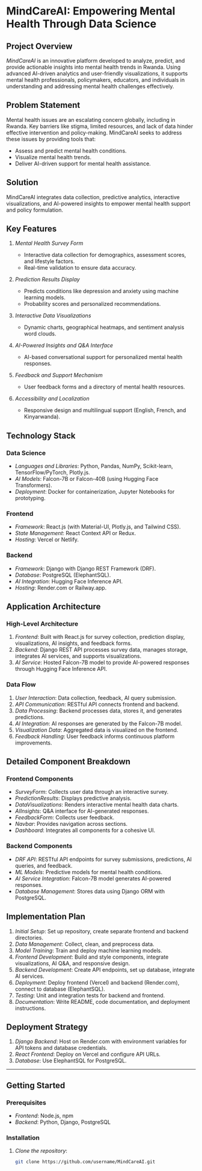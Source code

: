 # MindCareAI: Empowering Mental Health Through Data Science

## Project Overview

*MindCareAI* is an innovative platform developed to analyze, predict, and provide actionable insights into mental health trends in Rwanda. Using advanced AI-driven analytics and user-friendly visualizations, it supports mental health professionals, policymakers, educators, and individuals in understanding and addressing mental health challenges effectively.

## Problem Statement

Mental health issues are an escalating concern globally, including in Rwanda. Key barriers like stigma, limited resources, and lack of data hinder effective intervention and policy-making. MindCareAI seeks to address these issues by providing tools that:
- Assess and predict mental health conditions.
- Visualize mental health trends.
- Deliver AI-driven support for mental health assistance.

## Solution

MindCareAI integrates data collection, predictive analytics, interactive visualizations, and AI-powered insights to empower mental health support and policy formulation.

## Key Features

1. *Mental Health Survey Form*
   - Interactive data collection for demographics, assessment scores, and lifestyle factors.
   - Real-time validation to ensure data accuracy.

2. *Prediction Results Display*
   - Predicts conditions like depression and anxiety using machine learning models.
   - Probability scores and personalized recommendations.

3. *Interactive Data Visualizations*
   - Dynamic charts, geographical heatmaps, and sentiment analysis word clouds.

4. *AI-Powered Insights and Q&A Interface*
   - AI-based conversational support for personalized mental health responses.

5. *Feedback and Support Mechanism*
   - User feedback forms and a directory of mental health resources.

6. *Accessibility and Localization*
   - Responsive design and multilingual support (English, French, and Kinyarwanda).

## Technology Stack

### Data Science
- *Languages and Libraries*: Python, Pandas, NumPy, Scikit-learn, TensorFlow/PyTorch, Plotly.js.
- *AI Models*: Falcon-7B or Falcon-40B (using Hugging Face Transformers).
- *Deployment*: Docker for containerization, Jupyter Notebooks for prototyping.

### Frontend
- *Framework*: React.js (with Material-UI, Plotly.js, and Tailwind CSS).
- *State Management*: React Context API or Redux.
- *Hosting*: Vercel or Netlify.

### Backend
- *Framework*: Django with Django REST Framework (DRF).
- *Database*: PostgreSQL (ElephantSQL).
- *AI Integration*: Hugging Face Inference API.
- *Hosting*: Render.com or Railway.app.

## Application Architecture

### High-Level Architecture

1. *Frontend*: Built with React.js for survey collection, prediction display, visualizations, AI insights, and feedback forms.
2. *Backend*: Django REST API processes survey data, manages storage, integrates AI services, and supports visualizations.
3. *AI Service*: Hosted Falcon-7B model to provide AI-powered responses through Hugging Face Inference API.

### Data Flow

1. *User Interaction*: Data collection, feedback, AI query submission.
2. *API Communication*: RESTful API connects frontend and backend.
3. *Data Processing*: Backend processes data, stores it, and generates predictions.
4. *AI Integration*: AI responses are generated by the Falcon-7B model.
5. *Visualization Data*: Aggregated data is visualized on the frontend.
6. *Feedback Handling*: User feedback informs continuous platform improvements.

## Detailed Component Breakdown

### Frontend Components

- *SurveyForm*: Collects user data through an interactive survey.
- *PredictionResults*: Displays predictive analysis.
- *DataVisualizations*: Renders interactive mental health data charts.
- *AIInsights*: Q&A interface for AI-generated responses.
- *FeedbackForm*: Collects user feedback.
- *Navbar*: Provides navigation across sections.
- *Dashboard*: Integrates all components for a cohesive UI.

### Backend Components

- *DRF API*: RESTful API endpoints for survey submissions, predictions, AI queries, and feedback.
- *ML Models*: Predictive models for mental health conditions.
- *AI Service Integration*: Falcon-7B model generates AI-powered responses.
- *Database Management*: Stores data using Django ORM with PostgreSQL.

## Implementation Plan

1. *Initial Setup*: Set up repository, create separate frontend and backend directories.
2. *Data Management*: Collect, clean, and preprocess data.
3. *Model Training*: Train and deploy machine learning models.
4. *Frontend Development*: Build and style components, integrate visualizations, AI Q&A, and responsive design.
5. *Backend Development*: Create API endpoints, set up database, integrate AI services.
6. *Deployment*: Deploy frontend (Vercel) and backend (Render.com), connect to database (ElephantSQL).
7. *Testing*: Unit and integration tests for backend and frontend.
8. *Documentation*: Write README, code documentation, and deployment instructions.

## Deployment Strategy

1. *Django Backend*: Host on Render.com with environment variables for API tokens and database credentials.
2. *React Frontend*: Deploy on Vercel and configure API URLs.
3. *Database*: Use ElephantSQL for PostgreSQL.

---

## Getting Started

### Prerequisites

- *Frontend*: Node.js, npm
- *Backend*: Python, Django, PostgreSQL

### Installation

1. *Clone the repository*:
   ```bash
   git clone https://github.com/username/MindCareAI.git
